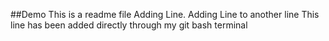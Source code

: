 ##Demo
This is a readme file
Adding Line.
Adding Line to another line
This line has been added directly through my git bash terminal
